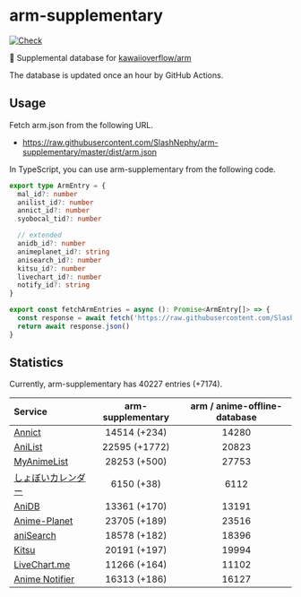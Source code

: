 # arm-supplementary

[![Check](https://github.com/SlashNephy/arm-supplementary/actions/workflows/check-node.yml/badge.svg)](https://github.com/SlashNephy/arm-supplementary/actions/workflows/check-node.yml)

💊 Supplemental database for [kawaiioverflow/arm](https://github.com/kawaiioverflow/arm)

The database is updated once an hour by GitHub Actions.

## Usage

Fetch arm.json from the following URL.

- https://raw.githubusercontent.com/SlashNephy/arm-supplementary/master/dist/arm.json

In TypeScript, you can use arm-supplementary from the following code.

```TypeScript
export type ArmEntry = {
  mal_id?: number
  anilist_id?: number
  annict_id?: number
  syobocal_tid?: number

  // extended
  anidb_id?: number
  animeplanet_id?: string
  anisearch_id?: number
  kitsu_id?: number
  livechart_id?: number
  notify_id?: string
}

export const fetchArmEntries = async (): Promise<ArmEntry[]> => {
  const response = await fetch('https://raw.githubusercontent.com/SlashNephy/arm-supplementary/master/dist/arm.json')
  return await response.json()
}
```

## Statistics

Currently, arm-supplementary has 40227 entries (+7174).

| Service                                     | arm-supplementary | arm / anime-offline-database |
| :------------------------------------------ | :---------------: | :--------------------------: |
| [Annict](https://annict.com)                |   14514 (+234)    |            14280             |
| [AniList](https://anilist.co)               |   22595 (+1772)   |            20823             |
| [MyAnimeList](https://myanimelist.net)      |   28253 (+500)    |            27753             |
| [しょぼいカレンダー](https://cal.syoboi.jp) |    6150 (+38)     |             6112             |
| [AniDB](https://anidb.net)                  |   13361 (+170)    |            13191             |
| [Anime-Planet](https://anime-planet.com)    |   23705 (+189)    |            23516             |
| [aniSearch](https://anisearch.com)          |   18578 (+182)    |            18396             |
| [Kitsu](https://kitsu.io)                   |   20191 (+197)    |            19994             |
| [LiveChart.me](https://livechart.me)        |   11266 (+164)    |            11102             |
| [Anime Notifier](https://notify.moe)        |   16313 (+186)    |            16127             |
